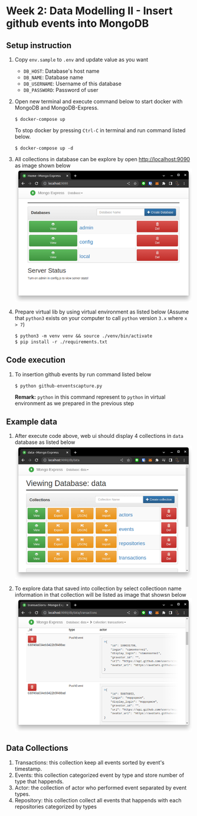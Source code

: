 # Week 2: Data Modelling II - Insert github events into MongoDB

## Setup instruction

1. Copy `env.sample` to `.env` and update value as you want  
    * `DB_HOST`: Database's host name 
    * `DB_NAME`: Database name 
    * `DB_USERNAME`: Username of this database
    * `DB_PASSWORD`: Password of user 

1. Open new terminal and execute command below to start docker with MongoDB 
and MongoDB-Express.
    ```
    $ docker-compose up
    ```

    To stop docker by pressing `Ctrl-C` in terminal and run command listed below.

    ```
    $ docker-compose up -d
    ```

1. All collections in database can be explore by open [http://localhost:9090](http://localhost:9090) as image shown below  
![Mongo Express](./resources/mongo-express.ui.png)

1. Prepare virtual lib by using virtual environment as listed below 
(Assume that `python3` exists on your computer 
to call `python` version `3.x` where `x > 7`)
    ```
    $ python3 -m venv venv && source ./venv/bin/activate
    $ pip install -r ./requirements.txt
    ```

## Code execution 

1. To insertion github events by run command listed below   

    ```
    $ python github-enventscapture.py
    ```
    **Remark:** `python` in this command represent to `python` 
    in virtual environment as we prepared in the previous step 

## Example data
1. After execute code above, web ui should display 4 collections in `data` database 
as listed below
![Collection](./resources/all-collections.png)

1. To explore data that saved into collection by select collectioon name
information in that collection will be listed as image that showsn below 
![Explore data](./resources/data-ingestion.png)

## Data Collections

1. Transactions: this collection keep all events sorted by event's timestamp.
1. Events: this collection categorized event by type 
and store number of type that happends.
1. Actor: the collection of actor who performed event separated by event types.
1. Repository: this collection collect all events that happends 
with each repositories categorized by types